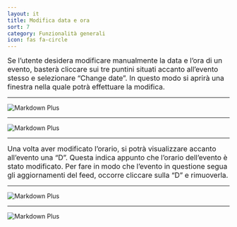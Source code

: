 ```yaml
---
layout: it
title: Modifica data e ora
sort: 7
category: Funzionalità generali 
icon: fas fa-circle
---
```

<p class="message">
   
</p>


 <font size="3">Se l’utente desidera modificare manualmente la data e l’ora di un evento, basterà cliccare sui tre puntini situati accanto all’evento stesso e selezionare “Change date”. In questo modo si aprirà una finestra nella quale potrà effettuare la modifica.</font>

 ---

 ![Markdown Plus]({{site.baseurl}}/public/images/altre-caratteristiche/change-date.png)

 ---

 ![Markdown Plus]({{site.baseurl}}/public/images/altre-caratteristiche/changed-date.png)

 ---

 <font size="3">Una volta aver modificato l’orario, si potrà visualizzare accanto all’evento una “D”. Questa indica appunto che l’orario dell’evento è stato modificato. Per fare in modo che l’evento in questione segua gli aggiornamenti del feed, occorre cliccare sulla “D” e rimuoverla.</font> 

---

![Markdown Plus]({{site.baseurl}}/public/images/altre-caratteristiche/date-locked.png)

---

![Markdown Plus]({{site.baseurl}}/public/images/altre-caratteristiche/remove-date-locking.png)